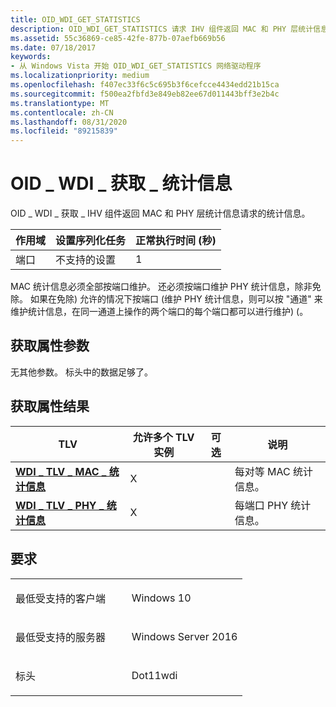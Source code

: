 ```yaml
---
title: OID_WDI_GET_STATISTICS
description: OID_WDI_GET_STATISTICS 请求 IHV 组件返回 MAC 和 PHY 层统计信息。
ms.assetid: 55c36869-ce85-42fe-877b-07aefb669b56
ms.date: 07/18/2017
keywords:
- 从 Windows Vista 开始 OID_WDI_GET_STATISTICS 网络驱动程序
ms.localizationpriority: medium
ms.openlocfilehash: f407ec33f6c5c695b3f6cefcce4434edd21b15ca
ms.sourcegitcommit: f500ea2fbfd3e849eb82ee67d011443bff3e2b4c
ms.translationtype: MT
ms.contentlocale: zh-CN
ms.lasthandoff: 08/31/2020
ms.locfileid: "89215839"
---
```

# <a name="oid_wdi_get_statistics"></a>OID \_ WDI \_ 获取 \_ 统计信息


OID \_ WDI \_ 获取 \_ IHV 组件返回 MAC 和 PHY 层统计信息请求的统计信息。

| 作用域 | 设置序列化任务 | 正常执行时间 (秒)  |
|-------|--------------------------|---------------------------------|
| 端口  | 不支持的设置        | 1                               |

 

MAC 统计信息必须全部按端口维护。 还必须按端口维护 PHY 统计信息，除非免除。 如果在免除) 允许的情况下按端口 (维护 PHY 统计信息，则可以按 "通道" 来维护统计信息，在同一通道上操作的两个端口的每个端口都可以进行维护)  (。

## <a name="get-property-parameters"></a>获取属性参数


无其他参数。 标头中的数据足够了。
## <a name="get-property-results"></a>获取属性结果


| TLV                                                              | 允许多个 TLV 实例 | 可选 | 说明              |
|------------------------------------------------------------------|--------------------------------|----------|--------------------------|
| [**WDI \_ TLV \_ MAC \_ 统计信息**](./wdi-tlv-mac-statistics.md) | X                              |          | 每对等 MAC 统计信息。 |
| [**WDI \_ TLV \_ PHY \_ 统计信息**](./wdi-tlv-phy-statistics.md) | X                              |          | 每端口 PHY 统计信息。 |

 

<a name="requirements"></a>要求
------------

<table>
<colgroup>
<col width="50%" />
<col width="50%" />
</colgroup>
<tbody>
<tr class="odd">
<td><p>最低受支持的客户端</p></td>
<td><p>Windows 10</p></td>
</tr>
<tr class="even">
<td><p>最低受支持的服务器</p></td>
<td><p>Windows Server 2016</p></td>
</tr>
<tr class="odd">
<td><p>标头</p></td>
<td>Dot11wdi</td>
</tr>
</tbody>
</table>

 

